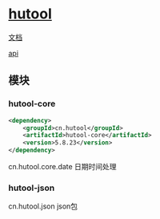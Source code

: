 # [hutool](https://hutool.cn/)

[文档](https://hutool.cn/docs/#/)

[api](https://apidoc.gitee.com/dromara/hutool/)

## 模块

### hutool-core

```xml
<dependency>
    <groupId>cn.hutool</groupId>
    <artifactId>hutool-core</artifactId>
    <version>5.8.23</version>
</dependency>
```

cn.hutool.core.date 日期时间处理

### hutool-json

cn.hutool.json json包
